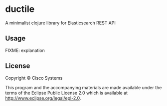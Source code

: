 # ductile

A minimalist clojure library for Elasticsearch REST API

## Usage

FIXME: explanation

## License

Copyright © Cisco Systems

This program and the accompanying materials are made available under the
terms of the Eclipse Public License 2.0 which is available at
http://www.eclipse.org/legal/epl-2.0.
